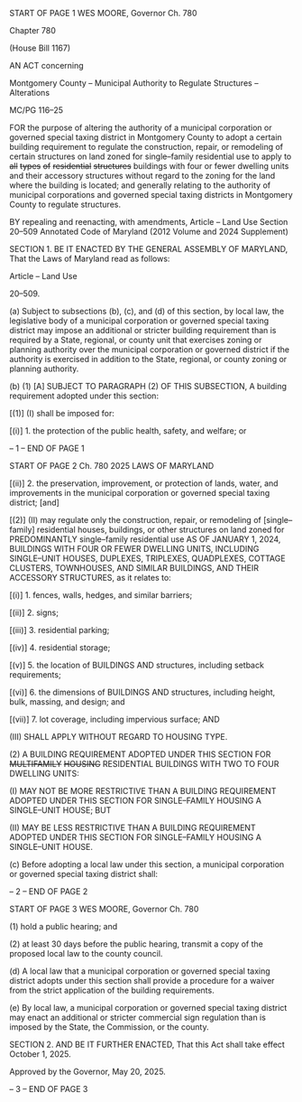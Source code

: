 START OF PAGE 1
WES MOORE, Governor Ch. 780

Chapter 780

(House Bill 1167)

AN ACT concerning

Montgomery County – Municipal Authority to Regulate Structures – Alterations

MC/PG 116–25

FOR the purpose of altering the authority of a municipal corporation or governed special
taxing district in Montgomery County to adopt a certain building requirement to
regulate the construction, repair, or remodeling of certain structures on land zoned
for single–family residential use to apply to ~~all~~ ~~types~~ ~~of~~ ~~residential~~ ~~structures~~
buildings with four or fewer dwelling units and their accessory structures without
regard to the zoning for the land where the building is located; and generally relating
to the authority of municipal corporations and governed special taxing districts in
Montgomery County to regulate structures.

BY repealing and reenacting, with amendments,
Article – Land Use
Section 20–509
Annotated Code of Maryland
(2012 Volume and 2024 Supplement)

SECTION 1. BE IT ENACTED BY THE GENERAL ASSEMBLY OF MARYLAND,
That the Laws of Maryland read as follows:

Article – Land Use

20–509.

(a) Subject to subsections (b), (c), and (d) of this section, by local law, the
legislative body of a municipal corporation or governed special taxing district may impose
an additional or stricter building requirement than is required by a State, regional, or
county unit that exercises zoning or planning authority over the municipal corporation or
governed district if the authority is exercised in addition to the State, regional, or county
zoning or planning authority.

(b) (1) [A] SUBJECT TO PARAGRAPH (2) OF THIS SUBSECTION, A building
requirement adopted under this section:

[(1)] (I) shall be imposed for:

[(i)] 1. the protection of the public health, safety, and welfare; or

– 1 –
END OF PAGE 1

START OF PAGE 2
Ch. 780 2025 LAWS OF MARYLAND

[(ii)] 2. the preservation, improvement, or protection of lands,
water, and improvements in the municipal corporation or governed special taxing district;
[and]

[(2)] (II) may regulate only the construction, repair, or remodeling of
[single–family] residential houses, buildings, or other structures on land zoned for
PREDOMINANTLY single–family residential use AS OF JANUARY 1, 2024, BUILDINGS
WITH FOUR OR FEWER DWELLING UNITS, INCLUDING SINGLE–UNIT HOUSES,
DUPLEXES, TRIPLEXES, QUADPLEXES, COTTAGE CLUSTERS, TOWNHOUSES, AND
SIMILAR BUILDINGS, AND THEIR ACCESSORY STRUCTURES, as it relates to:

[(i)] 1. fences, walls, hedges, and similar barriers;

[(ii)] 2. signs;

[(iii)] 3. residential parking;

[(iv)] 4. residential storage;

[(v)] 5. the location of BUILDINGS AND structures, including
setback requirements;

[(vi)] 6. the dimensions of BUILDINGS AND structures, including
height, bulk, massing, and design; and

[(vii)] 7. lot coverage, including impervious surface; AND

(III) SHALL APPLY WITHOUT REGARD TO HOUSING TYPE.

(2) A BUILDING REQUIREMENT ADOPTED UNDER THIS SECTION FOR
~~MULTIFAMILY~~ ~~HOUSING~~ RESIDENTIAL BUILDINGS WITH TWO TO FOUR DWELLING
UNITS:

(I) MAY NOT BE MORE RESTRICTIVE THAN A BUILDING
REQUIREMENT ADOPTED UNDER THIS SECTION FOR SINGLE–FAMILY HOUSING A
SINGLE–UNIT HOUSE; BUT

(II) MAY BE LESS RESTRICTIVE THAN A BUILDING
REQUIREMENT ADOPTED UNDER THIS SECTION FOR
SINGLE–FAMILY HOUSING A SINGLE–UNIT HOUSE.

(c) Before adopting a local law under this section, a municipal corporation or
governed special taxing district shall:

– 2 –
END OF PAGE 2

START OF PAGE 3
WES MOORE, Governor Ch. 780

(1) hold a public hearing; and

(2) at least 30 days before the public hearing, transmit a copy of the
proposed local law to the county council.

(d) A local law that a municipal corporation or governed special taxing district
adopts under this section shall provide a procedure for a waiver from the strict application
of the building requirements.

(e) By local law, a municipal corporation or governed special taxing district may
enact an additional or stricter commercial sign regulation than is imposed by the State, the
Commission, or the county.

SECTION 2. AND BE IT FURTHER ENACTED, That this Act shall take effect
October 1, 2025.

Approved by the Governor, May 20, 2025.

– 3 –
END OF PAGE 3